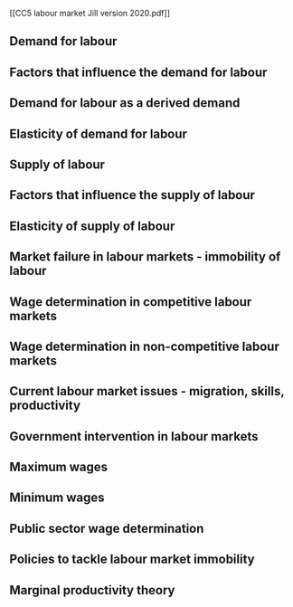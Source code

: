 [[CC5 labour market Jill version 2020.pdf]]

## Demand for labour

## Factors that influence the demand for labour

## Demand for labour as a derived demand

## Elasticity of demand for labour

## Supply of labour

## Factors that influence the supply of labour

## Elasticity of supply of labour

## Market failure in labour markets - immobility of labour 

## Wage determination in competitive labour markets

## Wage determination in non-competitive labour markets

## Current labour market issues - migration, skills, productivity

## Government intervention in labour markets 

## Maximum wages

## Minimum wages

## Public sector wage determination 

## Policies to tackle labour market immobility 

## Marginal productivity theory